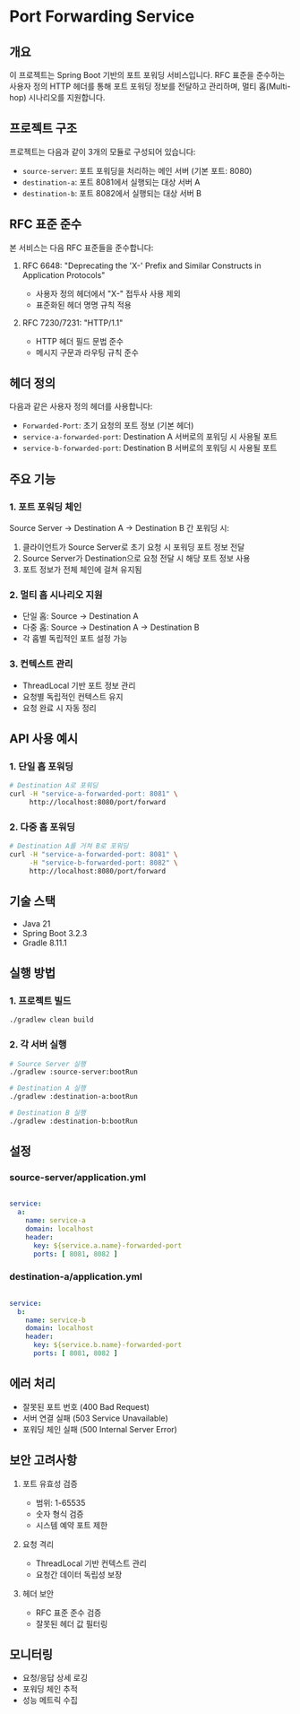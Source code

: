# Port Forwarding Service

## 개요
이 프로젝트는 Spring Boot 기반의 포트 포워딩 서비스입니다. RFC 표준을 준수하는 사용자 정의 HTTP 헤더를 통해 포트 포워딩 정보를 전달하고 관리하며, 멀티 홉(Multi-hop) 시나리오를 지원합니다.

## 프로젝트 구조
프로젝트는 다음과 같이 3개의 모듈로 구성되어 있습니다:

- `source-server`: 포트 포워딩을 처리하는 메인 서버 (기본 포트: 8080)
- `destination-a`: 포트 8081에서 실행되는 대상 서버 A
- `destination-b`: 포트 8082에서 실행되는 대상 서버 B

## RFC 표준 준수
본 서비스는 다음 RFC 표준들을 준수합니다:

1. RFC 6648: "Deprecating the 'X-' Prefix and Similar Constructs in Application Protocols"
   - 사용자 정의 헤더에서 "X-" 접두사 사용 제외
   - 표준화된 헤더 명명 규칙 적용

2. RFC 7230/7231: "HTTP/1.1"
   - HTTP 헤더 필드 문법 준수
   - 메시지 구문과 라우팅 규칙 준수

## 헤더 정의
다음과 같은 사용자 정의 헤더를 사용합니다:

- `Forwarded-Port`: 초기 요청의 포트 정보 (기본 헤더)
- `service-a-forwarded-port`: Destination A 서버로의 포워딩 시 사용될 포트
- `service-b-forwarded-port`: Destination B 서버로의 포워딩 시 사용될 포트

## 주요 기능

### 1. 포트 포워딩 체인
Source Server → Destination A → Destination B 간 포워딩 시:
1. 클라이언트가 Source Server로 초기 요청 시 포워딩 포트 정보 전달
2. Source Server가 Destination으로 요청 전달 시 해당 포트 정보 사용
3. 포트 정보가 전체 체인에 걸쳐 유지됨

### 2. 멀티 홉 시나리오 지원
- 단일 홉: Source → Destination A
- 다중 홉: Source → Destination A → Destination B
- 각 홉별 독립적인 포트 설정 가능

### 3. 컨텍스트 관리
- ThreadLocal 기반 포트 정보 관리
- 요청별 독립적인 컨텍스트 유지
- 요청 완료 시 자동 정리

## API 사용 예시

### 1. 단일 홉 포워딩
```bash
# Destination A로 포워딩
curl -H "service-a-forwarded-port: 8081" \
     http://localhost:8080/port/forward
```

### 2. 다중 홉 포워딩
```bash
# Destination A를 거쳐 B로 포워딩
curl -H "service-a-forwarded-port: 8081" \
     -H "service-b-forwarded-port: 8082" \
     http://localhost:8080/port/forward
```

## 기술 스택
- Java 21
- Spring Boot 3.2.3
- Gradle 8.11.1

## 실행 방법

### 1. 프로젝트 빌드
```bash
./gradlew clean build
```

### 2. 각 서버 실행
```bash
# Source Server 실행
./gradlew :source-server:bootRun

# Destination A 실행
./gradlew :destination-a:bootRun

# Destination B 실행
./gradlew :destination-b:bootRun
```

## 설정

### source-server/application.yml
```yaml

service:
  a:
    name: service-a
    domain: localhost
    header:
      key: ${service.a.name}-forwarded-port
      ports: [ 8081, 8082 ]

```

### destination-a/application.yml

```yaml

service:
  b:
    name: service-b
    domain: localhost
    header:
      key: ${service.b.name}-forwarded-port
      ports: [ 8081, 8082 ]

```


## 에러 처리
- 잘못된 포트 번호 (400 Bad Request)
- 서버 연결 실패 (503 Service Unavailable)
- 포워딩 체인 실패 (500 Internal Server Error)

## 보안 고려사항
1. 포트 유효성 검증
   - 범위: 1-65535
   - 숫자 형식 검증
   - 시스템 예약 포트 제한

2. 요청 격리
   - ThreadLocal 기반 컨텍스트 관리
   - 요청간 데이터 독립성 보장

3. 헤더 보안
   - RFC 표준 준수 검증
   - 잘못된 헤더 값 필터링

## 모니터링
- 요청/응답 상세 로깅
- 포워딩 체인 추적
- 성능 메트릭 수집
